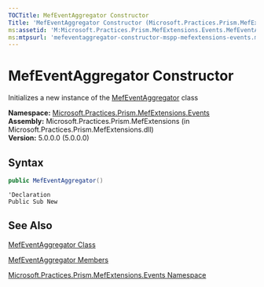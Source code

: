 ```yaml
---
TOCTitle: MefEventAggregator Constructor
Title: 'MefEventAggregator Constructor (Microsoft.Practices.Prism.MefExtensions.Events)'
ms:assetid: 'M:Microsoft.Practices.Prism.MefExtensions.Events.MefEventAggregator.\#ctor'
ms:mtpsurl: 'mefeventaggregator-constructor-mspp-mefextensions-events.md'
---
```


# MefEventAggregator Constructor

Initializes a new instance of the [MefEventAggregator](/patterns-practices/reference/mefeventaggregator-class-mspp-mefextensions-events) class

**Namespace:** [Microsoft.Practices.Prism.MefExtensions.Events](/patterns-practices/reference/mspp-mefextensions-events-namespace)  
**Assembly:** Microsoft.Practices.Prism.MefExtensions (in Microsoft.Practices.Prism.MefExtensions.dll)  
**Version:** 5.0.0.0 (5.0.0.0)

## Syntax
```C#
public MefEventAggregator()
```
```VB
'Declaration
Public Sub New
```

## See Also

[MefEventAggregator Class](/patterns-practices/reference/mefeventaggregator-class-mspp-mefextensions-events)  

[MefEventAggregator Members](/patterns-practices/reference/mefeventaggregator-members-mspp-mefextensions-events)  

[Microsoft.Practices.Prism.MefExtensions.Events Namespace](/patterns-practices/reference/mspp-mefextensions-events-namespace)  